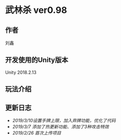 # 武林杀 ver0.98 
## 作者
刘鑫
## 开发使用的Unity版本 
Unity 2018.2.13
## 玩法介绍

## 更新日志
* *2019/3/10设置手牌上限，加入弃牌功能，优化了代码*
* *2019/3/7 添加了热更新功能、添加了3种攻击特效*
* *2019/2/26 首次上传项目*

